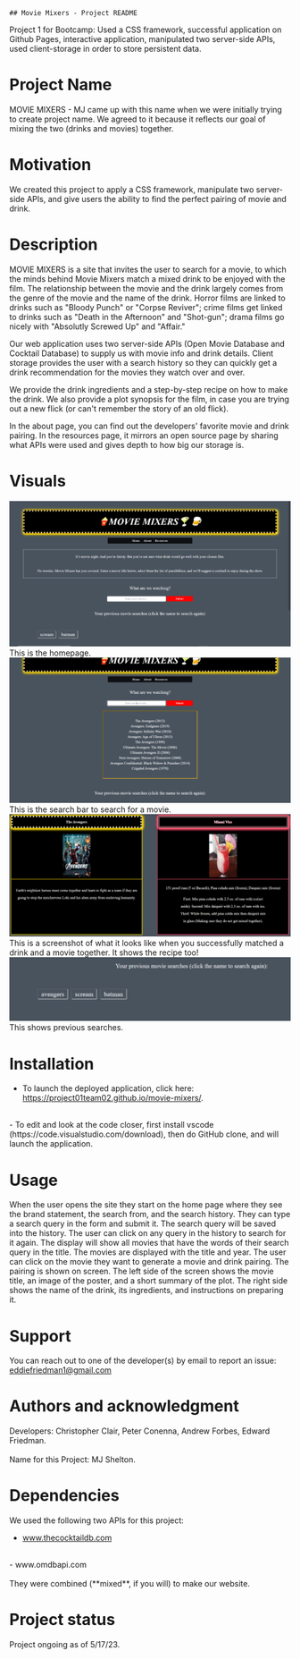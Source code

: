     ## Movie Mixers - Project README 
Project 1 for Bootcamp: Used a CSS framework, successful application on Github Pages, interactive application, manipulated two server-side APIs, used client-storage in order to store persistent data.

# Project Name
MOVIE MIXERS - MJ came up with this name when we were initially trying to create project name. We agreed to it because it reflects our goal of mixing the two (drinks and movies) together.

# Motivation 
We created this project to apply a CSS framework, manipulate two server-side APIs, and give users the ability to find the perfect pairing of movie and drink.


# Description
MOVIE MIXERS is a site that invites the user to search for a movie, to which the minds behind Movie Mixers match a mixed drink to be enjoyed with the film. The relationship between the movie and the drink largely comes from the genre of the movie and the name of the drink. Horror films are linked to drinks such as "Bloody Punch" or "Corpse Reviver"; crime films get linked to drinks such as "Death in the Afternoon" and "Shot-gun"; drama films go nicely with "Absolutly Screwed Up" and "Affair." 

Our web application uses two server-side APIs (Open Movie Database and Cocktail Database) to supply us with movie info and drink details. Client storage provides the user with a search history so they can quickly get a drink recommendation for the movies they watch over and over. 

We provide the drink ingredients and a step-by-step recipe on how to make the drink. We also provide a plot synopsis for the film, in case you are trying out a new flick (or can't remember the story of an old flick).

In the about page, you can find out the developers' favorite movie and drink pairing. In the resources page, it mirrors an open source page by sharing what APIs were used and gives depth to how big our storage is.  

# Visuals
 ![Screenshot of movie mixers](./images/mm_homepage.PNG) This is the homepage.
  ![Screenshot of movie mixers](./images/mm_search.PNG) This is the search bar to search for a movie.
 ![Screenshot of movie mixers](./images/mm_results.PNG) This is a screenshot of what it looks like when you successfully matched a drink and a movie together. It shows the recipe too! 
 ![Screenshot of movie mixers](./images/mm_history.PNG) This shows previous searches.
# Installation
- To launch the deployed application, click here: https://project01team02.github.io/movie-mixers/.
<br>
- To edit and look at the code closer, first install vscode (https://code.visualstudio.com/download), then do GitHub clone, and will launch the application. 


# Usage
When the user opens the site they start on the home page where they see the brand statement, the search from, and the search history. They can type a search query in the form and submit it. The search query will be saved into the history. The user can click on any query in the history to search for it again. The display will show all movies that have the words of their search query in the title. The movies are displayed with the title and year. The user can click on the movie they want to generate a movie and drink pairing. The pairing is shown on screen. The left side of the screen shows the movie title, an image of the poster, and a short summary of the plot. The right side shows the name of the drink, its ingredients, and instructions on preparing it.

# Support
You can reach out to one of the developer(s) by email to report an issue: eddiefriedman1@gmail.com



# Authors and acknowledgment
Developers: Christopher Clair, Peter Conenna, Andrew Forbes, Edward Friedman.
<br>
<br>
Name for this Project: MJ Shelton. 



# Dependencies
We used the following two APIs for this project: 
<br>
- www.thecocktaildb.com 
<br>
- www.omdbapi.com
<br>
<br>
They were combined (**mixed**, if you will) to make our website.

# Project status
Project ongoing as of 5/17/23.
